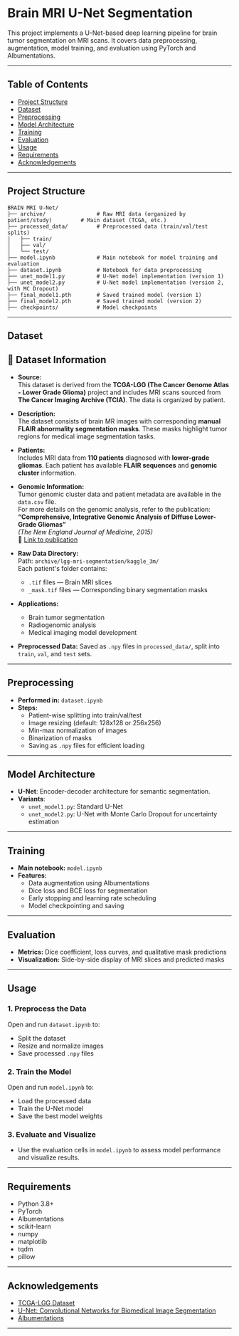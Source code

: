 # Brain MRI U-Net Segmentation

This project implements a U-Net-based deep learning pipeline for brain tumor segmentation on MRI scans. It covers data preprocessing, augmentation, model training, and evaluation using PyTorch and Albumentations.

---

## Table of Contents
- [Project Structure](#project-structure)
- [Dataset](#dataset)
- [Preprocessing](#preprocessing)
- [Model Architecture](#model-architecture)
- [Training](#training)
- [Evaluation](#evaluation)
- [Usage](#usage)
- [Requirements](#requirements)
- [Acknowledgements](#acknowledgements)

---

## Project Structure
```
BRAIN MRI U-Net/
├── archive/                # Raw MRI data (organized by patient/study)         # Main dataset (TCGA, etc.)
├── processed_data/         # Preprocessed data (train/val/test splits)
│   ├── train/
│   ├── val/
│   └── test/
├── model.ipynb             # Main notebook for model training and evaluation
├── dataset.ipynb           # Notebook for data preprocessing
├── unet_model1.py          # U-Net model implementation (version 1)
├── unet_model2.py          # U-Net model implementation (version 2, with MC Dropout)
├── final_model1.pth        # Saved trained model (version 1)
├── final_model2.pth        # Saved trained model (version 2)
├── checkpoints/            # Model checkpoints

```

---

## Dataset
## 📁 Dataset Information

- **Source:**  
  This dataset is derived from the **TCGA-LGG (The Cancer Genome Atlas - Lower Grade Glioma)** project and includes MRI scans sourced from **The Cancer Imaging Archive (TCIA)**. The data is organized by patient.

- **Description:**  
  The dataset consists of brain MR images with corresponding **manual FLAIR abnormality segmentation masks**. These masks highlight tumor regions for medical image segmentation tasks.

- **Patients:**  
  Includes MRI data from **110 patients** diagnosed with **lower-grade gliomas**. Each patient has available **FLAIR sequences** and **genomic cluster** information.

- **Genomic Information:**  
  Tumor genomic cluster data and patient metadata are available in the `data.csv` file.  
  For more details on the genomic analysis, refer to the publication:  
  **“Comprehensive, Integrative Genomic Analysis of Diffuse Lower-Grade Gliomas”**  
  *(The New England Journal of Medicine, 2015)*  
  🔗 [Link to publication](https://www.nejm.org/doi/full/10.1056/NEJMoa1402121)

- **Raw Data Directory:**  
  Path: `archive/lgg-mri-segmentation/kaggle_3m/`  
  Each patient's folder contains:
  - `.tif` files — Brain MRI slices  
  - `_mask.tif` files — Corresponding binary segmentation masks

- **Applications:**  
  - Brain tumor segmentation  
  - Radiogenomic analysis  
  - Medical imaging model development

- **Preprocessed Data:** Saved as `.npy` files in `processed_data/`, split into `train`, `val`, and `test` sets.

---

## Preprocessing
- **Performed in:** `dataset.ipynb`
- **Steps:**
  - Patient-wise splitting into train/val/test
  - Image resizing (default: 128x128 or 256x256)
  - Min-max normalization of images
  - Binarization of masks
  - Saving as `.npy` files for efficient loading

---

## Model Architecture
- **U-Net**: Encoder-decoder architecture for semantic segmentation.
- **Variants**: 
  - `unet_model1.py`: Standard U-Net
  - `unet_model2.py`: U-Net with Monte Carlo Dropout for uncertainty estimation

---

## Training
- **Main notebook:** `model.ipynb`
- **Features:**
  - Data augmentation using Albumentations
  - Dice loss and BCE loss for segmentation
  - Early stopping and learning rate scheduling
  - Model checkpointing and saving

---

## Evaluation
- **Metrics:** Dice coefficient, loss curves, and qualitative mask predictions
- **Visualization:** Side-by-side display of MRI slices and predicted masks

---

## Usage
### 1. **Preprocess the Data**
Open and run `dataset.ipynb` to:
- Split the dataset
- Resize and normalize images
- Save processed `.npy` files

### 2. **Train the Model**
Open and run `model.ipynb` to:
- Load the processed data
- Train the U-Net model
- Save the best model weights

### 3. **Evaluate and Visualize**
- Use the evaluation cells in `model.ipynb` to assess model performance and visualize results.

---

## Requirements
- Python 3.8+
- PyTorch
- Albumentations
- scikit-learn
- numpy
- matplotlib
- tqdm
- pillow



---

## Acknowledgements
- [TCGA-LGG Dataset](https://www.kaggle.com/datasets/mateuszbuda/lgg-mri-segmentation)
- [U-Net: Convolutional Networks for Biomedical Image Segmentation](https://arxiv.org/abs/1505.04597)
- [Albumentations](https://albumentations.ai/)

---


